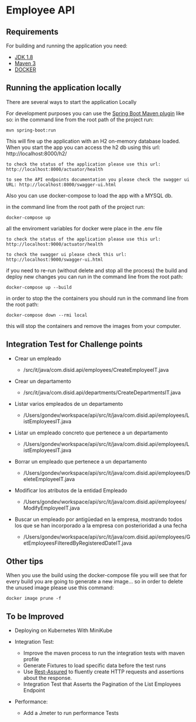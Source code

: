 # Employee API


## Requirements

For building and running the application you need:

- [JDK 1.8](http://www.oracle.com/technetwork/java/javase/downloads/jdk8-downloads-2133151.html)
- [Maven 3](https://maven.apache.org)
- [DOCKER](https://docs.docker.com/install/)


## Running the application locally

There are several ways to start the application Locally

For development purposes you can use the [Spring Boot Maven plugin](https://docs.spring.io/spring-boot/docs/current/reference/html/build-tool-plugins-maven-plugin.html) like so:
in the command line from the root path of the project run:

```shell
mvn spring-boot:run
```

This will fire up the application with an H2 on-memory database loaded. When you start the app you can access the
h2 db using this url: http://localhost:8000/h2/


```
to check the status of the application please use this url: http://localhost:8000/actuator/health

to see the API endpoints documentation you please check the swagger ui URL: http://localhost:8000/swagger-ui.html
```

Also you can use docker-compose to load the app with a MYSQL db.

in the command line from the root path of the project run:
```shell
docker-compose up
```

all the enviroment variables for docker were place in the .env file

```
to check the status of the application please use this url: http://localhost:9000/actuator/health

to check the swagger ui please check this url: http://localhost:9000/swagger-ui.html
```

if you need to re-run (without delete and stop all the process) the build and deploy
new changes you can run in the command line from the root path:
```shell
docker-compose up --build
```

in order to stop the the containers you should run in the command line from the root path:
```shell
docker-compose down --rmi local
```

this will stop the containers and remove the images from your computer.



## Integration Test for Challenge points

* Crear un empleado
    - /src/it/java/com.disid.api/employees/CreateEmployeeIT.java

* Crear un departamento
    - /src/it/java/com.disid.api/departments/CreateDepartmentsIT.java

* Listar varios empleados de un departamento
    - /Users/gondev/workspace/api/src/it/java/com.disid.api/employees/ListEmployeesIT.java

* Listar un empleado concreto que pertenece a un departamento
    - /Users/gondev/workspace/api/src/it/java/com.disid.api/employees/ListEmployeesIT.java

* Borrar un empleado que pertenece a un departamento
    - /Users/gondev/workspace/api/src/it/java/com.disid.api/employees/DeleteEmployeeIT.java

* Modificar los atributos de la entidad Empleado
    - /Users/gondev/workspace/api/src/it/java/com.disid.api/employees/ModifyEmployeeIT.java

* Buscar un empleado por antigüedad en la empresa, mostrando todos los que se han incorporado a la empresa con posterioridad a una fecha
    - /Users/gondev/workspace/api/src/it/java/com.disid.api/employees/GetEmployeesFilteredByRegisteredDateIT.java

## Other tips

When you use the build using the docker-compose file you will see that for every build you are going to generate
a new image... so in order to delete the unused image please use this command:

```shell
docker image prune -f
```





## To be Improved

* Deploying on Kubernetes With MiniKube

* Integration Test:
    - Improve the maven process to run the integration tests with maven profile
    - Generate Fixtures to load specific data before the test runs
    - Use [Rest-Assured](http://rest-assured.io/) to fluently create HTTP requests and assertions about the response.
    - Integration Test that Asserts the Pagination of the List Employees Endpoint

* Performance:
    - Add a Jmeter to run performance Tests
